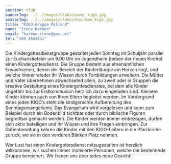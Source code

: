 ```yaml
---
section: club
bannerImg: ../../images/clubs/cover_kigo.jpg
avatarImg: ../../images/clubs/chairman_kigo.jpg
title: "KIGO-Gruppe Milland"
name: "Irene Karbon"
email: "karbon.irene@gmx.net"
tel: "349 4643441"
---
```


Die Kindergottesdienstgruppe gestaltet jeden Sonntag im Schuljahr parallel zur Eucharistiefeier um 9.00 Uhr im Jugendheim (neben der neuen Kirche) einen Kindergottesdienst. Die Gruppe besteht aus ehrenamtlichen Erwachsenen, denen der Bereich der Kinderliturgie am Herzen liegt, und welche immer wieder ihr Wissen durch Fortbildungen erweitern. Die Mütter und Väter übernehmen abwechselnd allein, zu zweit oder in Gruppen die kreative Gestaltung eines Kindergottesdienstes, bei dem alle Kinder ungefähr bis zur Erstkommunion herzlich dazu eingeladen sind. Kleinere Kinder können auch von Ihren Eltern begleitet werden. Im Vordergrund eines jeden KIGO’s steht die kindgerechte Aufbereitung des Sonntagsevangeliums. Das Evangelium wird vorgelesen und kann zum Beispiel durch ein Bodenbild sichtbar oder durch biblische Figuren begreifbar gemacht werden. Die Kinder werden immer einbezogen, dürfen sich aktiv beteiligen und ihr Wissen und ihre Fragen einbringen. Zur Gabenbereitung kehren die Kinder mit den KIGO-Leitern in die Pfarrkirche zurück, wo sie in den vorderen Bänken Platz nehmen.

Wer Lust hat einen Kindergottesdienst mitzugestalten ist herzlich willkommen, wir suchen immer motivierte Personen, welche die bestehende Gruppe bereichert. Wir freuen uns über jedes neue Gesicht!